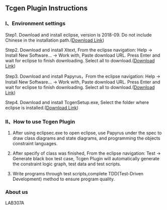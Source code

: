 ## Tcgen Plugin Instructions


### I、Environment settings

Step1. Download and install eclipse, version is 2018-09. Do not include Chinese in the installation path.([Download Link](https://www.eclipse.org/downloads/download.php?file=/technology/epp/downloads/release/2018-09/R/eclipse-jee-2018-09-win32-x86_64.zip))

Step2. Download and install Xtext, From the eclipse navigation: Help -> Install New Software... -> Work with, Paste download URL.
Press Enter and wait for eclipse to finish downloading. Select all to download.([Download Link](https://download.eclipse.org/modeling/tmf/xtext/updates/composite/releases/))

Step3. Download and install Papyrus，From the eclipse navigation: Help -> Install New Software... -> Work with, Paste download URL.
Press Enter and wait for eclipse to finish downloading. Select all to download.([Download Link](https://download.eclipse.org/modeling/mdt/papyrus/updates/releases/2018-09/))

Step4. Download and install TcgenSetup.exe, Select the folder where eclipse is installed.([Download Link](https://drive.google.com/open?id=1YQCuyN-neuGVMSnI0tkjJfIANZYZp-pr))


### II、How to use Tcgen Plugin

1.  After using eclipsec.exe to open eclipse, use Papyrus under the spec to draw class diagrams and state diagrams, and programming the objects constraint languages.

2.  After specify of class was finished, From the eclipse navigation: Test -> Generate black box test case, Tcgen Plugin will automatically generate the constraint logic graph, test data and test scripts.

3.  Write programs through test scripts,complete TDD(Test-Driven Development) method to ensure program quality.


### About us

LAB307A

